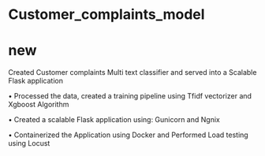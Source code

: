 # Customer_complaints_model
# new

Created Customer complaints Multi text classifier and served into a Scalable Flask application

• Processed the data, created a training pipeline using Tfidf vectorizer and Xgboost Algorithm

• Created a scalable Flask application using: Gunicorn and Ngnix

• Containerized the Application using Docker and Performed Load testing using Locust